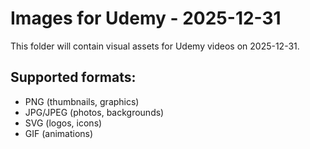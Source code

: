 # Images for Udemy - 2025-12-31

This folder will contain visual assets for Udemy videos on 2025-12-31.

## Supported formats:
- PNG (thumbnails, graphics)
- JPG/JPEG (photos, backgrounds)
- SVG (logos, icons)
- GIF (animations)
